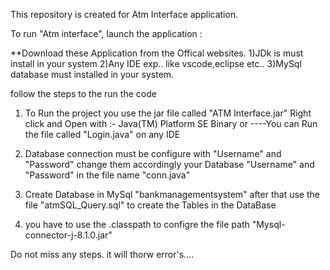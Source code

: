 This repository is created for Atm Interface application. 

To run "Atm interface", launch the application : 

**Download these Application from the Offical websites.
1)JDk is must install in your system
2)Any IDE exp.. like vscode,eclipse etc..
3)MySql database must installed in your system.

follow the steps to the run the code
1) To Run the project you use the jar file called "ATM Interface.jar"  Right click and Open with :-  Java(TM) Platform SE Binary
or
----You can Run the file called "Login.java" on  any IDE

2) Database connection must be configure with "Username" and "Password" change them accordingly your Database "Username"  and "Password"  in the file name "conn.java"

3) Create Database in MySql "bankmanagementsystem" after that use the file "atmSQL_Query.sql" to create the Tables in the DataBase

4) you have to use the .classpath to configre the file path "Mysql-connector-j-8.1.0.jar" 

Do not miss any steps. it will thorw error's....